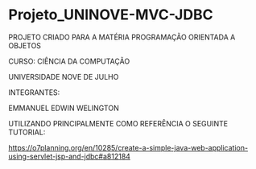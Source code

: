 # Projeto_UNINOVE-MVC-JDBC

PROJETO CRIADO PARA A MATÉRIA PROGRAMAÇÃO ORIENTADA A OBJETOS

CURSO: CIÊNCIA DA COMPUTAÇÃO

UNIVERSIDADE NOVE DE JULHO

INTEGRANTES:

EMMANUEL
EDWIN
WELINGTON

UTILIZANDO PRINCIPALMENTE COMO REFERÊNCIA O SEGUINTE TUTORIAL:

https://o7planning.org/en/10285/create-a-simple-java-web-application-using-servlet-jsp-and-jdbc#a812184

